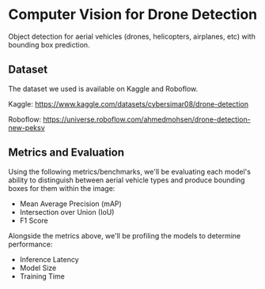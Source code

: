 # Computer Vision for Drone Detection
Object detection for aerial vehicles (drones, helicopters, airplanes, etc) with bounding box prediction.

## Dataset
The dataset we used is available on Kaggle and Roboflow.

Kaggle:
https://www.kaggle.com/datasets/cybersimar08/drone-detection

Roboflow:
https://universe.roboflow.com/ahmedmohsen/drone-detection-new-peksv

## Metrics and Evaluation
Using the following metrics/benchmarks, we'll be evaluating each model's ability to distinguish between aerial vehicle types and produce bounding boxes for them within the image:
- Mean Average Precision (mAP)
- Intersection over Union (IoU)
- F1 Score

Alongside the metrics above, we'll be profiling the models to determine performance:
- Inference Latency
- Model Size
- Training Time


